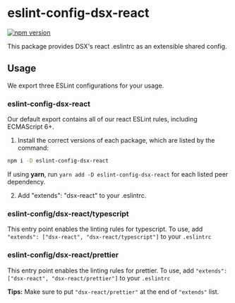 # eslint-config-dsx-react

[![npm version](https://badge.fury.io/js/eslint-config-dsx-react.svg)](http://badge.fury.io/js/eslint-config-dsx-react)

This package provides DSX's react .eslintrc as an extensible shared config.

## Usage

We export three ESLint configurations for your usage.

### eslint-config-dsx-react

Our default export contains all of our react ESLint rules, including ECMAScript 6+.

1. Install the correct versions of each package, which are listed by the command:

  ```sh
  npm i -D eslint-config-dsx-react
  ```

  If using **yarn**, run `yarn add -D eslint-config-dsx-react` for each listed peer dependency.

2. Add "extends": "dsx-react" to your .eslintrc.

### eslint-config/dsx-react/typescript

This entry point enables the linting rules for typescript. To use, add `"extends": ["dsx-react", "dsx-react/typescript"]` to your `.eslintrc`

### eslint-config/dsx-react/prettier

This entry point enables the linting rules for prettier. To use, add `"extends": ["dsx-react", "dsx-react/prettier"]` to your `.eslintrc`

**Tips:**
Make sure to put `"dsx-react/prettier"` at the end of `"extends"` list.
